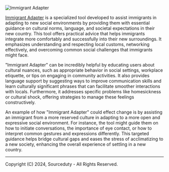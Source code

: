 ![Immigrant Adapter](https://github.com/sourceduty/Immigrant_Adapter/assets/123030236/ee40df1e-4cd8-49b8-9a03-71d9366944a7)

[Immigrant Adapter](https://chatgpt.com/g/g-CVWPS4ORg-immigrant-adapter) is a specialized tool developed to assist immigrants in adapting to new social environments by providing them with essential guidance on cultural norms, language, and societal expectations in their new country. This tool offers practical advice that helps immigrants integrate more comfortably and successfully into their new surroundings. It emphasizes understanding and respecting local customs, networking effectively, and overcoming common social challenges that immigrants might face.

"Immigrant Adapter" can be incredibly helpful by educating users about cultural nuances, such as appropriate behavior in social settings, workplace etiquette, or tips on engaging in community activities. It also provides language support by suggesting ways to improve communication skills and learn culturally significant phrases that can facilitate smoother interactions with locals. Furthermore, it addresses specific problems like homesickness or cultural shock, offering strategies to manage these feelings constructively.

An example of how "Immigrant Adapter" could effect change is by assisting an immigrant from a more reserved culture in adapting to a more open and expressive social environment. For instance, the tool might guide them on how to initiate conversations, the importance of eye contact, or how to interpret common gestures and expressions differently. This targeted guidance helps bridge cultural gaps and eases the stress of acclimatizing to a new society, enhancing the overall experience of settling in a new country.

***
Copyright (C) 2024, Sourceduty - All Rights Reserved.

